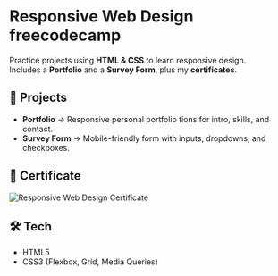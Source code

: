 # Responsive Web Design freecodecamp

Practice projects using **HTML & CSS** to learn responsive design.  
Includes a **Portfolio** and a **Survey Form**, plus my **certificates**.

## 📁 Projects
- **Portfolio** → Responsive personal portfolio tions for intro, skills, and contact.  
- **Survey Form** → Mobile-friendly form with inputs, dropdowns, and checkboxes.

## 📸 Certificate
![Responsive Web Design Certificate](assets/certificates/ResponsiveWebDesign_Cert.jpg)  

## 🛠 Tech
- HTML5  
- CSS3 (Flexbox, Grid, Media Queries)


